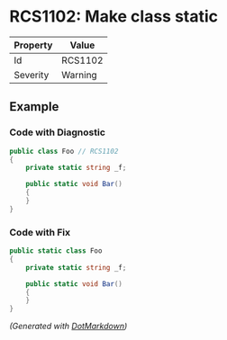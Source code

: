 # RCS1102: Make class static

| Property | Value   |
| -------- | ------- |
| Id       | RCS1102 |
| Severity | Warning |

## Example

### Code with Diagnostic

```csharp
public class Foo // RCS1102
{
    private static string _f;

    public static void Bar()
    {
    }
}
```

### Code with Fix

```csharp
public static class Foo
{
    private static string _f;

    public static void Bar()
    {
    }
}
```


*\(Generated with [DotMarkdown](http://github.com/JosefPihrt/DotMarkdown)\)*
